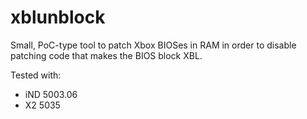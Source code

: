 # xblunblock

Small, PoC-type tool to patch Xbox BIOSes in RAM in order to disable patching code that makes the BIOS block XBL.


Tested with:
- iND 5003.06
- X2 5035


